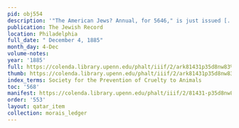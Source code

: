 ```yaml
---
pid: obj554
description: '"The American Jews? Annual, for 5646," is just issued [...].'
publication: The Jewish Record
location: Philadelphia
full_date: " December 4, 1885"
month_day: 4-Dec
volume-notes:
year: '1885'
full: https://colenda.library.upenn.edu/phalt/iiif/2/ark81431p35d8nw83%2FSHA256E-s7249793--ff9a6ac5e10608674ab96ede4cd8537abdd45c15f013d06cd5058cda07de6e45.jpeg/full/3500,/0/default.jpg
thumb: https://colenda.library.upenn.edu/phalt/iiif/2/ark81431p35d8nw83%2FSHA256E-s7249793--ff9a6ac5e10608674ab96ede4cd8537abdd45c15f013d06cd5058cda07de6e45.jpeg/full/!200,200/0/default.jpg
index_terms: Society for the Prevention of Cruelty to Animals
toc: '568'
manifest: https://colenda.library.upenn.edu/phalt/iiif/2/81431-p35d8nw83/manifest
order: '553'
layout: qatar_item
collection: morais_ledger
---
```

